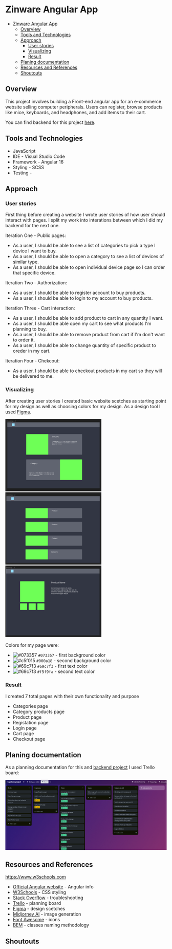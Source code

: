 # Zinware Angular App

- [Zinware Angular App](#zinware-angular-app)
  - [Overview](#overview)
  - [Tools and Technologies](#tools-and-technologies)
  - [Approach](#approach)
    - [User stories](#user-stories)
    - [Visualizing](#visualizing)
    - [Result](#result)
  - [Planing documentation](#planing-documentation)
  - [Resources and References](#resources-and-references)
  - [Shoutouts](#shoutouts)

## Overview

This project involves building a Front-end angular app for an e-commerce website selling computer peripherals. Users can register, browse products like mice, keyboards, and headphones, and add items to their cart.

You can find backend for this project [here](https://github.com/maklaut007/zinware-backend).

## Tools and Technologies

- JavaScript
- IDE - Visual Studio Code
- Framework - Angular 16
- Styling - SCSS
- Testing -

## Approach

### User stories

First thing before creating a website I wrote user stories of how user should interact with pages. I split my work into interations between which I did my backend for the next one.

Iteration One - Public pages:

- As a user, I should be able to see a list of categories to pick a type I device I want to buy.
- As a user, I should be able to open a category to see a list of devices of similar type.
- As a user, I should be able to open individual device page so I can order that specific device.

Iteration Two - Authorization:

- As a user, I should be able to register account to buy products.
- As a user, I should be able to login to my account to buy products.

Iteration Three - Cart interaction:

- As a user, I should be able to add product to cart in any quantity I want.
- As a user, I should be able open my cart to see what products I'm planning to buy.
- As a user, I should be able to remove product from cart if I'm don't want to order it.
- As a user, I should be able to change quantity of specific product to oreder in my cart.

Iteration Four - Chekcout:

- As a user, I should be able to checkout products in my cart so they will be delivered to me.

### Visualizing

After creating user stories I created basic website scetches as starting point for my design as well as choosing colors for my design. As a design tool I used [Figma](https://www.figma.com).

<img src="assets/../src/assets/readme-images/Categories.png" style="width: 300px"><img src="assets/../src/assets/readme-images/Category-product.png" style="width: 300px"> <img src="assets/../src/assets/readme-images/Product.png" style="max-width: 300px" >

Colors for my page were:

- ![#073357](https://placehold.co/15x15/073357/073357.png) `#073357` - first background color
- ![#c5f015](https://placehold.co/15x15/000a18/000a18.png) `#000a18` - second background color
- ![#69c7f3](https://placehold.co/15x15/69c7f3/69c7f3.png) `#69c7f3` - first text color
- ![#69c7f3](https://placehold.co/15x15/f5f9fa/f5f9fa.png) `#f5f9fa` - second text color

### Result

I created 7 total pages with their own functionality and purpose

- Categories page
- Category products page
- Product page
- Registation page
- Login page
- Cart page
- Checkout page

## Planing documentation

As a planning documentation for this and [backend project](https://github.com/maklaut007/zinware-backend) I used Trello board:

<img src="assets/../src/assets/readme-images/trello.png" style="hight: 30rem;">

## Resources and References

https://www.w3schools.com

- [Official Angular website](https://angular.io) - Angular info
- [W3Schools](https://www.w3schools.com) - CSS styling
- [Stack Overflow](https://stackoverflow.com) - troubleshooting
- [Trello](https://trello.com) - planning board
- [Figma](https://www.figma.com) - design scetches
- [Midjorney AI](https://www.midjourney.com/home) - image generation
- [Font Awesome](https://fontawesome.com) - icons
- [BEM](https://getbem.com) - classes naming methodology

## Shoutouts

